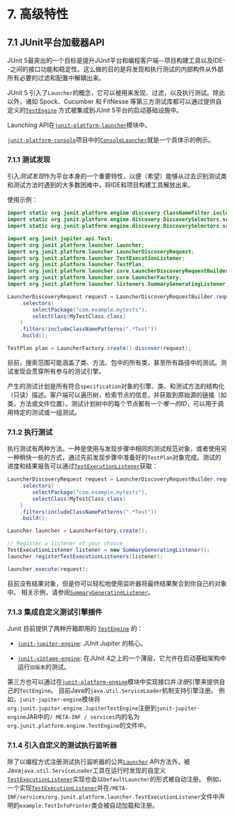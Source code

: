 # 7. 高级特性

## 7.1 JUnit平台加载器API

JUnit 5最突出的一个目标是提升JUnit平台和编程客户端--项目构建工具以及IDE--之间的接口功能和稳定性。这么做的目的是将发现和执行测试的内部构件从外部所有必要的过滤和配置中解耦出来。

JUnit 5 引入了`Launcher`的概念，它可以被用来发现、过滤，以及执行测试。除此以外，诸如 Spock、Cucumber 和 FitNesse 等第三方测试库都可以通过提供自定义的[`TestEngine`](http://junit.org/junit5/docs/current/api/org/junit/platform/engine/TestEngine.html) 方式被集成到JUnit 5平台的启动基础设施中。

Launching API在[`junit-platform-launcher`](http://junit.org/junit5/docs/current/api/org/junit/platform/launcher/package-summary.html)模块中。 

[`junit-platform-console`](http://junit.org/junit5/docs/current/api/org/junit/platform/console/package-summary.html)项目中的[`ConsoleLauncher`](http://junit.org/junit5/docs/current/api/org/junit/platform/console/ConsoleLauncher.html)就是一个具体示的例示。

### 7.1.1 测试发现

引入*测试发现*作为平台本身的一个重要特性，以便（希望）能够从过去识别测试类和测试方法时遇到的大多数困难中，将IDE和项目构建工具解放出来。

使用示例：

```java
import static org.junit.platform.engine.discovery.ClassNameFilter.includeClassNamePatterns;
import static org.junit.platform.engine.discovery.DiscoverySelectors.selectClass;
import static org.junit.platform.engine.discovery.DiscoverySelectors.selectPackage;

import org.junit.jupiter.api.Test;
import org.junit.platform.launcher.Launcher;
import org.junit.platform.launcher.LauncherDiscoveryRequest;
import org.junit.platform.launcher.TestExecutionListener;
import org.junit.platform.launcher.TestPlan;
import org.junit.platform.launcher.core.LauncherDiscoveryRequestBuilder;
import org.junit.platform.launcher.core.LauncherFactory;
import org.junit.platform.launcher.listeners.SummaryGeneratingListener;

LauncherDiscoveryRequest request = LauncherDiscoveryRequestBuilder.request()
    .selectors(
        selectPackage("com.example.mytests"),
        selectClass(MyTestClass.class)
    )
    .filters(includeClassNamePatterns(".*Test"))
    .build();

TestPlan plan = LauncherFactory.create().discover(request);

```

目前，搜索范围可能涵盖了类、方法、包中的所有类，甚至所有路径中的测试。测试发现会贯穿所有参与的测试引擎。

产生的测试计划是所有符合`specification`对象的引擎、类、和测试方法的结构化（只读）描述。客户端可以遍历树，检索节点的信息，并获取到原始源的链接（如类，方法或文件位置）。测试计划树中的每个节点都有一个*唯一的ID*，可以用于调用特定的测试或一组测试。

### 7.1.2 执行测试

执行测试有两种方法。一种是使用与发现步骤中相同的测试规范对象，或者使用另一种稍快一些的方式，通过先前发现步骤中准备好的`TestPlan`对象完成。测试的进度和结果报告可以通过[`TestExecutionListener`](http://junit.org/junit5/docs/current/api/org/junit/platform/launcher/TestExecutionListener.html)获取：

```java
LauncherDiscoveryRequest request = LauncherDiscoveryRequestBuilder.request()
    .selectors(
        selectPackage("com.example.mytests"),
        selectClass(MyTestClass.class)
    )
    .filters(includeClassNamePatterns(".*Test"))
    .build();

Launcher launcher = LauncherFactory.create();

// Register a listener of your choice
TestExecutionListener listener = new SummaryGeneratingListener();
launcher.registerTestExecutionListeners(listener);

launcher.execute(request);
```

目前没有结果对象，但是你可以轻松地使用监听器将最终结果聚合到你自己的对象中。 相关示例，请参阅[`SummaryGeneratingListener`](http://junit.org/junit5/docs/current/api/org/junit/platform/launcher/listeners/SummaryGeneratingListener.html)。

### 7.1.3 集成自定义测试引擎插件

Junit 目前提供了两种开箱即用的 [`TestEngine`](http://junit.org/junit5/docs/current/api/org/junit/platform/engine/TestEngine.html) 的：

- [`junit-jupiter-engine`](http://junit.org/junit5/docs/current/api/org/junit/jupiter/engine/package-summary.html): JUnit Jupiter 的核心。

- [`junit-vintage-engine`](http://junit.org/junit5/docs/current/api/org/junit/vintage/engine/package-summary.html): 在JUnit 4之上的一个薄层，它允许在启动基础架构中运行`旧版本`的测试。

第三方也可以通过在[`junit-platform-engine`](http://junit.org/junit5/docs/current/api/org/junit/platform/engine/package-summary.html)模块中实现接口并*注册*引擎来提供自己的`TestEngine`。 目前Java的`java.util.ServiceLoader`机制支持引擎注册。 例如，`junit-jupiter-engine`模块将`org.junit.jupiter.engine.JupiterTestEngine`注册到`junit-jupiter-engine`JAR中的`/ META-INF / services`内的名为`org.junit.platform.engine.TestEngine`的文件中。

### 7.1.4 引入自定义的测试执行监听器

除了以编程方式注册测试执行监听器的公共[`Launcher`](http://junit.org/junit5/docs/current/api/org/junit/platform/launcher/Launcher.html) API方法外，被Java`java.util.ServiceLoader`工具在运行时发现的自定义[`TestExecutionListener`](http://junit.org/junit5/docs/current/api/org/junit/platform/launcher/TestExecutionListener.html)实现也会以`DefaultLauncher`的形式被自动注册。 例如，一个实现[`TestExecutionListener`](http://junit.org/junit5/docs/current/api/org/junit/platform/launcher/TestExecutionListener.html)并在`/META-INF/services/org.junit.platform.launcher.TestExecutionListener`文件中声明的`example.TestInfoPrinter`类会被自动加载和注册。
